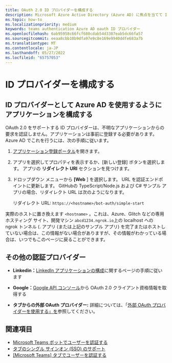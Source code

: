 ```yaml
---
title: OAuth 2.0 ID プロバイダーを構成する
description: Microsoft Azure Active Directory (Azure AD) に焦点を当てて ID プロバイダーを構成する方法について説明します
ms.topic: how-to
ms.localizationpriority: medium
keywords: teams authentication Azure AD oauth ID プロバイダー
ms.openlocfilehash: 6ab95958c66fcf680cdab54d3307eab5dc66fa57
ms.sourcegitcommit: eeaa8cbb10b9dfa97e9c8e169e9940ddfe683a7b
ms.translationtype: MT
ms.contentlocale: ja-JP
ms.lasthandoff: 05/27/2022
ms.locfileid: "65757053"
---
```

# <a name="configure-identity-providers"></a>ID プロバイダーを構成する

## <a name="configuring-an-application-to-use-azure-ad-as-an-identity-provider"></a>ID プロバイダーとして Azure AD を使用するようにアプリケーションを構成する

OAuth 2.0 をサポートする ID プロバイダーは、不明なアプリケーションからの要求を認証しません。アプリケーションは事前に登録する必要があります。 Azure AD でこれを行うには、次の手順に従います。

1. [アプリケーション登録ポータル](https://ms.portal.azure.com/#blade/Microsoft_AAD_RegisteredApps/ApplicationsListBlade)を開きます。

2. アプリを選択してプロパティを表示するか、[新しい登録] ボタンを選択します。 アプリの **リダイレクト URI** セクションを見つけます。

3. ドロップダウン メニューから **[Web** ] を選択します。 URL を認証エンドポイントに更新します。 GitHubの TypeScript/Node.js および C# サンプル アプリの場合、リダイレクト URL は次のようになります。

    リダイレクト URL: `https://<hostname>/bot-auth/simple-start`

実際のホストに置き換えます `<hostname>` 。これは、Azure、Glitch などの専用ホスティング サイト、開発マシン `abcd1234.ngrok.io`上の localhost への ngrok トンネル (. アプリ (または上記のサンプル アプリ) を完了またはホストしていない場合は、この情報がない場合がありますが、その情報がわかっている場合は、いつでもこのページに戻ることができます。

## <a name="other-authentication-providers"></a>その他の認証プロバイダー

* **Linkedin：**[LinkedIn アプリケーションの構成](/linkedin/talent/apply-with-linkedin)に関するページの手順に従います

* **Google：**[Google API コンソール](https://console.developers.google.com/)から OAuth 2.0 クライアント資格情報を取得する

* **タブからの外部 OAuth プロバイダー:** 詳細については、「[外部 OAuth プロバイダーを使用する」を](../../tabs/how-to/authentication/auth-oauth-provider.md)参照してください。

## <a name="see-also"></a>関連項目

* [Microsoft Teams ボットでユーザーを認証する](../../resources/bot-v3/bot-authentication/auth-bot-AAD.md)
* [タブのシングル サインオン (SSO) のサポート](../../tabs/how-to/authentication/auth-aad-sso.md)
* [[Microsoft Teams] タブでユーザーを認証する](../../tabs/how-to/authentication/auth-tab-aad.md)
